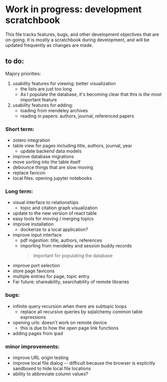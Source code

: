 # Work in progress: development scratchbook

This file tracks features, bugs, and other development objectives that are on-going. It is mostly a scratchbook during development, and will be updated frequently as changes are made.


## to do:
Majory priorities:

1. usability features for viewing: better visualization
    - the lists are just too long
    - As I populate the database, it's becoming clear that this is _the_ most important feature
2. usability features for adding: 
    - loading from mendeley archives 
    - reading in papers: authors, journal, referenced papers


### Short term:
- zotero integration
- table view for pages including title, authors, journal, year
    - update backend data models
- improve database migrations
- move sorting into the table itself
- debounce things that are slow moving
- replace favicon
- local files: opening jupyter notebooks


### Long term:
- visual interface to relationships
    * topic and citation graph visualization
- update to the new version of react table
- easy tools for moving / merging topics
- improve installation
    * dockerize to a local application?
- improve input interface
    * pdf ingestion: title, authors, references
    * importing from mendeley and session buddy records
        > important for populating the database
- improve port selection
- store page favicons
- multiple entries for page, topic entry
- Far future: shareability, searchability of remote libraries


### bugs:
- infinite query recursion when there are subtopic loops
    * replace all recursive queries by sqlalchemy common table expressions
- opening urls: doesn't work on remote device
    * this is due to how the open page link functions
- adding pages from ipad


### minor improvements:
- improve URL origin testing
- improve local file dialog -- difficult because the browser is explicitly sandboxed to hide local file locations
- ability to abbreviate column values?

